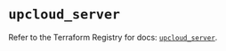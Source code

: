 # `upcloud_server`

Refer to the Terraform Registry for docs: [`upcloud_server`](https://registry.terraform.io/providers/upcloudltd/upcloud/5.16.0/docs/resources/server).

